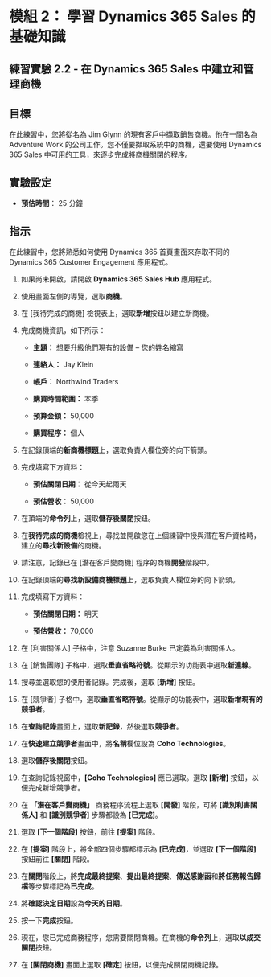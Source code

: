﻿---
lab:
    title: '實驗 2.2： 在 Dynamics 365 Sales 中建立和管理商機'
    module: '模組 2： 學習 Dynamics 365 Sales 的基礎知識'
---

模組 2： 學習 Dynamics 365 Sales 的基礎知識
========================

## 練習實驗 2.2 - 在 Dynamics 365 Sales 中建立和管理商機 

## 目標

在此練習中，您將從名為 Jim Glynn 的現有客戶中擷取銷售商機。他在一間名為 Adventure Work 的公司工作。您不僅要擷取系統中的商機，還要使用 Dynamics 365 Sales 中可用的工具，來逐步完成將商機關閉的程序。


## 實驗設定

  - **預估時間**： 25 分鐘

## 指示

在此練習中，您將熟悉如何使用 Dynamics 365 首頁畫面來存取不同的 Dynamics 365 Customer Engagement 應用程式。 

1. 如果尚未開啟，請開啟 **Dynamics 365 Sales Hub** 應用程式。 

2. 使用畫面左側的導覽，選取**商機**。 

3. 在 [我待完成的商機] 檢視表上，選取**新增**按鈕以建立新商機。

4. 完成商機資訊，如下所示：

	- **主題：** 想要升級他們現有的設備 – 您的姓名縮寫

	- **連絡人：** Jay Klein

	- **帳戶：** Northwind Traders

	- **購買時間範圍：** 本季

	- **預算金額：** 50,000

	- **購買程序：** 個人

5. 在記錄頂端的**新商機標題**上，選取負責人欄位旁的向下箭頭。 

6. 完成填寫下方資料：

	- **預估關閉日期：** 從今天起兩天

	- **預估營收：** 50,000

7. 在頂端的**命令列**上，選取**儲存後關閉**按鈕。 

8. 在**我待完成的商機**檢視上，尋找並開啟您在上個練習中授與潛在客戶資格時，建立的**尋找新設備**的商機。 

9. 請注意，記錄已在 [潛在客戶變商機] 程序的商機**開發**階段中。 

10. 在記錄頂端的**尋找新設備商機標題**上，選取負責人欄位旁的向下箭頭。 

11. 完成填寫下方資料：

	- **預估關閉日期：** 明天

	- **預估營收：** 70,000

12. 在 [利害關係人] 子格中，注意 Suzanne Burke 已定義為利害關係人。 

13. 在 [銷售團隊] 子格中，選取**垂直省略符號**。從顯示的功能表中選取**新連線**。 

14. 搜尋並選取您的使用者記錄。完成後，選取 **[新增]** 按鈕。 

15. 在 [競爭者] 子格中，選取**垂直省略符號**。從顯示的功能表中，選取**新增現有的競爭者**。 

16. 在**查詢記錄**畫面上，選取**新記錄**，然後選取**競爭者**。

17. 在**快速建立競爭者**畫面中，將**名稱**欄位設為 **Coho Technologies**。

18. 選取**儲存後關閉**按鈕。

19. 在查詢記錄視窗中，**[Coho Technologies]** 應已選取。選取 **[新增]** 按鈕，以便完成新增競爭者。 

20. 在 **「潛在客戶變商機」** 商務程序流程上選取 **[開發]** 階段，可將 **[識別利害關係人]** 和 **[識別競爭者]** 步驟都設為 **[已完成]**。 

21. 選取 **[下一個階段]** 按鈕，前往 **[提案]** 階段。

22. 在 **[提案]** 階段上，將全部四個步驟都標示為 **[已完成]**，並選取 **[下一個階段]** 按鈕前往 **[關閉]** 階段。 

23. 在**關閉**階段上，將**完成最終提案**、**提出最終提案**、**傳送感謝函**和**將任務報告歸檔**等步驟標記為**已完成**。 

24. 將**確認決定日期**設為**今天的日期**。 

25. 按一下**完成**按鈕。 

26. 現在，您已完成商務程序，您需要關閉商機。在商機的**命令列**上，選取**以成交關閉**按鈕。 

27. 在 **[關閉商機]** 畫面上選取 **[確定]** 按鈕，以便完成關閉商機記錄。 
